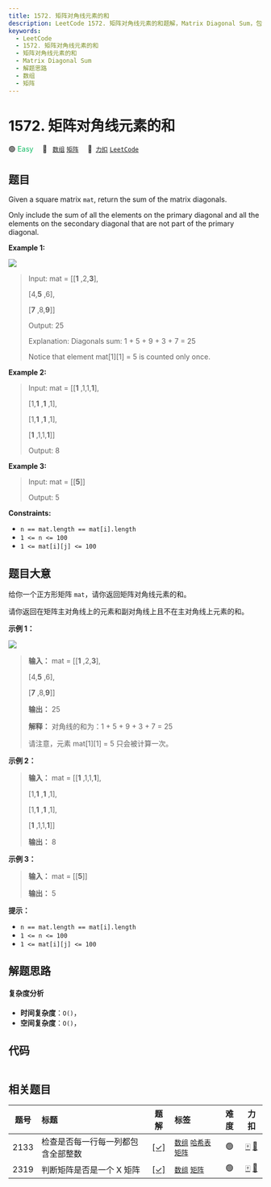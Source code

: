 ```yaml
---
title: 1572. 矩阵对角线元素的和
description: LeetCode 1572. 矩阵对角线元素的和题解，Matrix Diagonal Sum，包含解题思路、复杂度分析以及完整的 JavaScript 代码实现。
keywords:
  - LeetCode
  - 1572. 矩阵对角线元素的和
  - 矩阵对角线元素的和
  - Matrix Diagonal Sum
  - 解题思路
  - 数组
  - 矩阵
---
```


# 1572. 矩阵对角线元素的和

🟢 <font color=#15bd66>Easy</font>&emsp; 🔖&ensp; [`数组`](/tag/array.md) [`矩阵`](/tag/matrix.md)&emsp; 🔗&ensp;[`力扣`](https://leetcode.cn/problems/matrix-diagonal-sum) [`LeetCode`](https://leetcode.com/problems/matrix-diagonal-sum)

## 题目

Given a square matrix `mat`, return the sum of the matrix diagonals.

Only include the sum of all the elements on the primary diagonal and all the
elements on the secondary diagonal that are not part of the primary diagonal.



**Example 1:**

![](https://assets.leetcode.com/uploads/2020/08/14/sample_1911.png)

> Input: mat = [[**1** ,2,**3**],
> 
> > 
> > 
> > 
>   [4,**5** ,6],
> 
> > 
> > 
> > 
>   [**7** ,8,**9**]]
> 
> Output: 25
> 
> Explanation: Diagonals sum: 1 + 5 + 9 + 3 + 7 = 25
> 
> Notice that element mat[1][1] = 5 is counted only once.

**Example 2:**

> Input: mat = [[**1** ,1,1,**1**],
> 
> > 
> > 
> > 
>   [1,**1** ,**1** ,1],
> 
> > 
> > 
> > 
>   [1,**1** ,**1** ,1],
> 
> > 
> > 
> > 
>   [**1** ,1,1,**1**]]
> 
> Output: 8

**Example 3:**

> Input: mat = [[**5**]]
> 
> Output: 5

**Constraints:**

  * `n == mat.length == mat[i].length`
  * `1 <= n <= 100`
  * `1 <= mat[i][j] <= 100`


## 题目大意

给你一个正方形矩阵 `mat`，请你返回矩阵对角线元素的和。

请你返回在矩阵主对角线上的元素和副对角线上且不在主对角线上元素的和。



**示例   1：**

![](https://assets.leetcode.com/uploads/2020/08/14/sample_1911.png)

> 
> 
> 
> 
> 
> **输入：** mat = [[**1** ,2,**3**],
> 
> > 
> > 
> > 
> [4,**5** ,6],
> 
> > 
> > 
> > 
> [**7** ,8,**9**]]
> 
> **输出：** 25
> 
> **解释：** 对角线的和为：1 + 5 + 9 + 3 + 7 = 25
> 
> 请注意，元素 mat[1][1] = 5 只会被计算一次。
> 
> 

**示例   2：**

> 
> 
> 
> 
> 
> **输入：** mat = [[**1** ,1,1,**1**],
> 
> > 
> > 
> > 
> [1,**1** ,**1** ,1],
> 
> > 
> > 
> > 
> [1,**1** ,**1** ,1],
> 
> > 
> > 
> > 
> [**1** ,1,1,**1**]]
> 
> **输出：** 8
> 
> 

**示例 3：**

> 
> 
> 
> 
> 
> **输入：** mat = [[**5**]]
> 
> **输出：** 5
> 
> 



**提示：**

  * `n == mat.length == mat[i].length`
  * `1 <= n <= 100`
  * `1 <= mat[i][j] <= 100`


## 解题思路

#### 复杂度分析

- **时间复杂度**：`O()`，
- **空间复杂度**：`O()`，

## 代码

```javascript

```

## 相关题目

<!-- prettier-ignore -->
| 题号 | 标题 | 题解 | 标签 | 难度 | 力扣 |
| :------: | :------ | :------: | :------ | :------: | :------: |
| 2133 | 检查是否每一行每一列都包含全部整数 | [[✓]](/problem/2133.md) |  [`数组`](/tag/array.md) [`哈希表`](/tag/hash-table.md) [`矩阵`](/tag/matrix.md) | 🟢 | [🀄️](https://leetcode.cn/problems/check-if-every-row-and-column-contains-all-numbers) [🔗](https://leetcode.com/problems/check-if-every-row-and-column-contains-all-numbers) |
| 2319 | 判断矩阵是否是一个 X 矩阵 | [[✓]](/problem/2319.md) |  [`数组`](/tag/array.md) [`矩阵`](/tag/matrix.md) | 🟢 | [🀄️](https://leetcode.cn/problems/check-if-matrix-is-x-matrix) [🔗](https://leetcode.com/problems/check-if-matrix-is-x-matrix) |